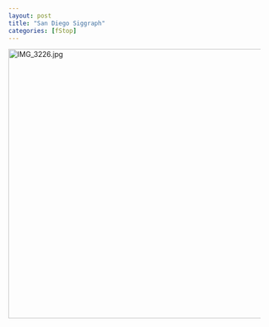 ```yaml
---
layout: post
title: "San Diego Siggraph"
categories: [fStop]
---
```

<img alt="IMG_3226.jpg" src="http://www.botzilla.com/blog/pix2007/IMG_3226.jpg" width="807" height="538" border="0" />



